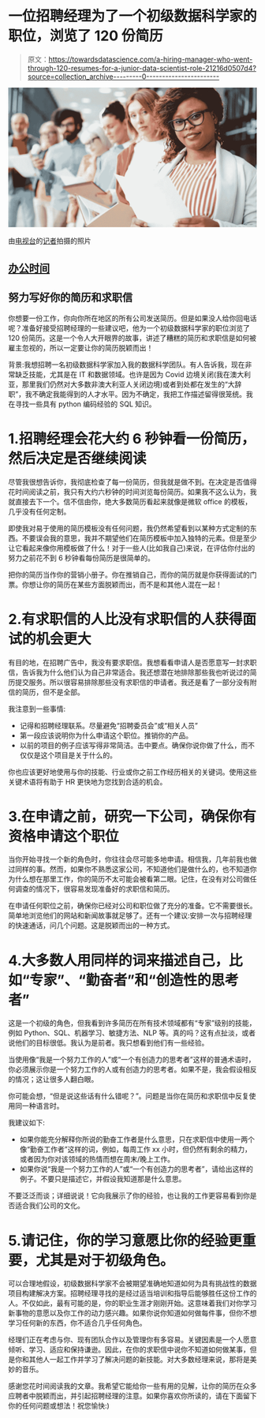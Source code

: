 # 一位招聘经理为了一个初级数据科学家的职位，浏览了 120 份简历

> 原文：<https://towardsdatascience.com/a-hiring-manager-who-went-through-120-resumes-for-a-junior-data-scientist-role-21216d0507d4?source=collection_archive---------0----------------------->

![](img/0bc56c21d1bd203204c962c0637c87ad.png)

由[电视台](https://www.canva.com/)的[记者](https://www.canva.com/design/DAEvqijlbTM/X27wx7KzVbzPFEdaz36EjQ/edit#)拍摄的照片

## [办公时间](https://towardsdatascience.com/tagged/office-hours)

## 努力写好你的简历和求职信

你想要一份工作，你向你所在地区的所有公司发送简历。但是如果没人给你回电话呢？准备好接受招聘经理的一些建议吧，他为一个初级数据科学家的职位浏览了 120 份简历。这是一个令人大开眼界的故事，讲述了糟糕的简历和求职信是如何被雇主忽视的，所以一定要让你的简历脱颖而出！

背景:我想招聘一名初级数据科学家加入我的数据科学团队。有人告诉我，现在非常缺乏技能，尤其是在 IT 和数据领域。也许是因为 Covid 边境关闭(我在澳大利亚，那里我们仍然对大多数非澳大利亚人关闭边境)或者到处都在发生的“大辞职”，我不确定我能得到的人才水平。因为不确定，我把工作描述留得很笼统。我在寻找一些具有 python 编码经验的 SQL 知识。

# 1.招聘经理会花大约 6 秒钟看一份简历，然后决定是否继续阅读

尽管我很想告诉你，我彻底检查了每一份简历，但我就是做不到。在决定是否值得花时间阅读之前，我只有大约六秒钟的时间浏览每份简历。如果我不这么认为，我就直接去下一个。信不信由你，绝大多数简历看起来就像是微软 office 的模板，几乎没有任何定制。

即使我对易于使用的简历模板没有任何问题，我仍然希望看到以某种方式定制的东西。不要误会我的意思，我并不期望他们在简历模板中加入独特的元素。但是至少让它看起来像你用模板做了什么！对于一些人(比如我自己)来说，在评估你付出的努力之前花不到 6 秒钟看每份简历是很简单的。

把你的简历当作你的营销小册子。你在推销自己，而你的简历就是你获得面试的门票。你想让你的简历在某些方面脱颖而出，而不是和其他人混在一起！

</data-scientists-how-to-sell-your-project-and-yourself-41e44685cfc0>  

# 2.有求职信的人比没有求职信的人获得面试的机会更大

有目的地，在招聘广告中，我没有要求职信。我想看看申请人是否愿意写一封求职信，告诉我为什么他们认为自己非常适合。我还想潜在地排除那些我也听说过的简历提交服务。所以很容易排除那些没有求职信的申请者。我还是看了一部分没有附信的简历，但不是全部。

我注意到一些事情:

*   记得和招聘经理联系。尽量避免“招聘委员会”或“相关人员”
*   第一段应该说明你为什么申请这个职位。推销你的产品。
*   以前的项目的例子应该写得非常简洁。击中要点。确保你说你做了什么，而不仅仅是这个项目是关于什么的。

你也应该更好地使用与你的技能、行业或你之前工作经历相关的关键词。使用这些关键术语将有助于 HR 更快地为您找到合适的机会。

# 3.在申请之前，研究一下公司，确保你有资格申请这个职位

当你开始寻找一个新的角色时，你往往会尽可能多地申请。相信我，几年前我也做过同样的事。然而，如果你不熟悉这家公司，不知道他们是做什么的，也不知道你为什么想在那里工作，你的简历不太可能会被看第二眼。记住，在没有对公司做任何调查的情况下，很容易发现准备好的求职信和简历。

在申请任何职位之前，确保你已经对公司和职位做了充分的准备。它不需要很长。简单地浏览他们的网站和新闻故事就足够了。还有一个建议:安排一次与招聘经理的快速通话，问几个问题。这是脱颖而出的一种方式。

# 4.大多数人用同样的词来描述自己，比如“专家”、“勤奋者”和“创造性的思考者”

这是一个初级的角色，但我看到许多简历在所有技术领域都有“专家”级别的技能，例如 Python、SQL、机器学习、敏捷方法、NLP 等。真的吗？这有点扯淡，或者说他们的目标很低。我认为是前者。我只想看到他们有一些经验。

当使用像“我是一个努力工作的人”或“一个有创造力的思考者”这样的普通术语时，你必须展示你是一个努力工作的人或有创造力的思考者。如果不是，我会假设相反的情况；这让很多人翻白眼。

你可能会想，“但是说这些话有什么错呢？”。问题是当你在简历和求职信中反复使用同一种语言时。

我建议如下:

*   如果你能充分解释你所说的勤奋工作者是什么意思，只在求职信中使用一两个像“勤奋工作者”这样的词，例如，每周工作 xx 小时，但仍然有剩余的精力，或者因为你对该领域的热情而想在周末/晚上工作。
*   如果你说“我是一个努力工作的人”或“一个有创造力的思考者”，请给出这样的例子。不要只是描述它，并假设我知道那是什么意思。

不要泛泛而谈；详细说说！它向我展示了你的经验，也让我的工作更容易看到你是否适合我们公司的文化。

# 5.请记住，你的学习意愿比你的经验更重要，尤其是对于初级角色。

可以合理地假设，初级数据科学家不会被期望准确地知道如何为具有挑战性的数据项目构建解决方案。招聘经理寻找的是经过适当培训和指导后能够胜任这份工作的人。不仅如此，最有可能的是，你的职业生涯才刚刚开始。这意味着我们对你学习新事物的意愿以及你工作的动力感兴趣。如果你说你知道如何做每件事，但你不想学习任何新的东西，你不适合几乎任何角色。

</do-you-need-to-manage-a-team-of-data-scientists-aac3ad401ab4>  

经理们正在考虑与你、现有团队合作以及管理你有多容易。关键因素是一个人愿意倾听、学习、适应和保持谦逊。因此，在你的求职信中说你不知道如何做某事，但是你和其他人一起工作并学习了解决问题的新技能。对大多数经理来说，那将是美妙的音乐。

感谢您花时间阅读我的文章。我希望它能给你一些有用的见解，让你的简历在众多应聘者中脱颖而出，并引起招聘经理的注意。如果你喜欢你所读的，请在下面留下你的任何问题或想法！祝您愉快:)